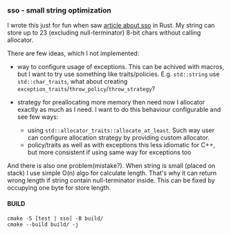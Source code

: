 ### sso - small string optimization

I wrote this just for fun when saw [article about sso](https://tunglevo.com/note/an-optimization-thats-impossible-in-rust/) in Rust.
My string can store up to 23 (excluding null-terminator) 8-bit chars without calling allocator.

There are few ideas, which I not implemented:
  - way to configure usage of exceptions.
    This can be achived with macros, but I want to try use something like traits/policies.
    E.g. `std::string` use `std::char_traits`, what about creating `exception_traits`/`throw_policy`/`throw_strategy`?
    
  - strategy for preallocating more memory then need
    now I allocator exactly as much as I need.
    I want to do this behaviour configurable and see few ways:
      - using `std::allocator_traits::allocate_at_least`. Such way user can configure allocation strategy by providing custom allocator.
      - policy/traits as well as with exceptions
        this less idiomatic for C++, but more consistent if using same way for exceptions too

And there is also one problem(mistake?).
When string is small (placed on stack) I use simple O(n) algo for calculate length.
That's why it can return wrong length if string contain null-terminator inside.
This can be fixed by occupying one byte for store length.
  
#### BUILD
    cmake -S [test | sso] -B build/
    cmake --build build/ -j
